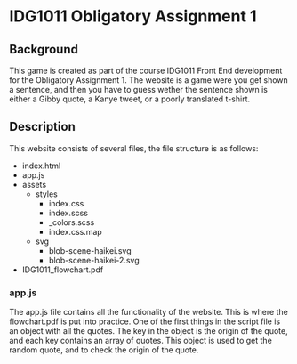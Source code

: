 # IDG1011 Obligatory Assignment 1



## Background

This game is created as part of the course IDG1011 Front End development for the Obligatory Assignment 1. The website is a game were you get shown a sentence, and then you have to guess wether the sentence shown is either a Gibby quote, a Kanye tweet, or a poorly translated t-shirt.

## Description 

This website consists of several files, the file structure is as follows: 

* index.html
* app.js
* assets
    * styles 
        * index.css
        * index.scss
        * _colors.scss
        * index.css.map
    * svg
        * blob-scene-haikei.svg
        * blob-scene-haikei-2.svg
* IDG1011_flowchart.pdf

### app.js

The app.js file contains all the functionality of the website. This is where the flowchart.pdf is put into practice. One of the first things in the script file is an object with all the quotes. The key in the object is the origin of the quote, and each key contains an array of quotes. This object is used to get the random quote, and to check the origin of the quote. 